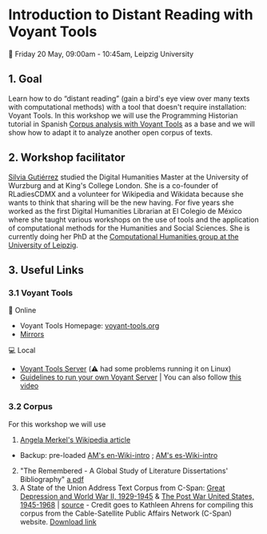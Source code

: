 # Introduction to Distant Reading with Voyant Tools


:calendar: Friday 20 May, 09:00am - 10:45am, Leipzig University

## 1. Goal

Learn how to do “distant reading” (gain a bird's eye view over many texts with computational methods) with a tool that doesn't require installation: Voyant Tools. In this workshop we will use the Programming Historian tutorial in Spanish [Corpus analysis with Voyant Tools](https://doi.org/10.46430/phes0043) as a base and we will show how to adapt it to analyze another open corpus of texts.


## 2. Workshop facilitator

[Silvia Gutiérrez](https://twitter.com/espejolento) studied the Digital Humanities Master at the University of Wurzburg and at King's College London. She is a co-founder of RLadiesCDMX and a volunteer for Wikipedia and Wikidata because she wants to think that sharing will be the new having. For five years she worked as the first Digital Humanities Librarian at El Colegio de México where she taught various workshops on the use of tools and the application of computational methods for the Humanities and Social Sciences. She is currently doing her PhD at the [Computational Humanities group at the University of Leipzig](https://ch.uni-leipzig.de/team/).

## 3. Useful Links

### 3.1 Voyant Tools

:wrench: Online

* Voyant Tools Homepage: [voyant-tools.org](https://voyant-tools.org/)
* [Mirrors](https://voyant-tools.org/docs/#!/guide/mirrors)


:computer: Local

* [Voyant Tools Server](https://github.com/voyanttools/VoyantServer/releases/tag/2.5.4) (:warning: had some problems running it on Linux)
* [Guidelines to run your own Voyant Server](https://digihum.mcgill.ca/voyant/resources/run-your-own/voyant-server/) | You can also follow [this video](https://www.youtube.com/watch?v=8e7M8NqGyF4)

### 3.2 Corpus

For this workshop we will use

1. [Angela Merkel's Wikipedia article](https://lasaweb.org/uploads/program-index-lasa2021-v1-updated-may-25.pdf)
* Backup: pre-loaded [AM's en-Wiki-intro](https://voyant-tools.org/?corpus=80ae3e1bb529830cf936536c62f1639c) ;  [AM's es-Wiki-intro](https://voyant-tools.org/?corpus=e17861005fe564ac401da705a9931e31)
2. "The Remembered - A Global Study of Literature Dissertations' Bibliography" [a pdf](https://zenodo.org/record/6328005#.YoZciXVBxH5)
3. A State of the Union Address Text Corpus from C-Span: [Great Depression and World War II, 1929-1945](https://github.com/silviaegt/talleres/tree/master/voyant_en/data/depression) & [The Post War United States, 1945-1968](https://github.com/silviaegt/talleres/tree/master/voyant_en/data/post_war) | [source](http://www.c-span.org/executive/stateoftheunion.asp) - Credit goes to Kathleen Ahrens for compiling this corpus from the Cable-Satellite Public Affairs Network (C-Span) website. [Download link](https://drive.google.com/file/d/1wcf1paBiXwTeF2BvOS-bmZL1FWEnb1Qb/view?usp=sharing)


